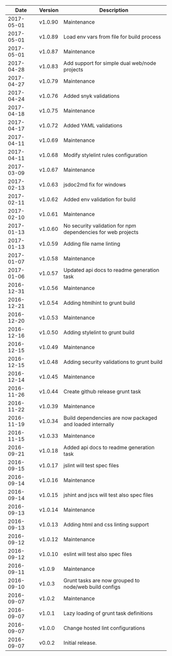 | Date        | Version | Description |
| ----------- | ------- | ----------- |
| 2017-05-01  | v1.0.90 | Maintenance |
| 2017-05-01  | v1.0.89 | Load env vars from file for build process |
| 2017-05-01  | v1.0.87 | Maintenance |
| 2017-04-28  | v1.0.83 | Add support for simple dual web/node projects |
| 2017-04-27  | v1.0.79 | Maintenance |
| 2017-04-24  | v1.0.76 | Added snyk validations |
| 2017-04-18  | v1.0.75 | Maintenance |
| 2017-04-17  | v1.0.72 | Added YAML validations |
| 2017-04-11  | v1.0.69 | Maintenance |
| 2017-04-11  | v1.0.68 | Modify stylelint rules configuration |
| 2017-03-09  | v1.0.67 | Maintenance |
| 2017-02-13  | v1.0.63 | jsdoc2md fix for windows |
| 2017-02-11  | v1.0.62 | Added env validation for build |
| 2017-02-10  | v1.0.61 | Maintenance |
| 2017-01-13  | v1.0.60 | No security validation for npm dependencies for web projects |
| 2017-01-13  | v1.0.59 | Adding file name linting |
| 2017-01-07  | v1.0.58 | Maintenance |
| 2017-01-06  | v1.0.57 | Updated api docs to readme generation task |
| 2016-12-31  | v1.0.56 | Maintenance |
| 2016-12-21  | v1.0.54 | Adding htmlhint to grunt build |
| 2016-12-20  | v1.0.53 | Maintenance |
| 2016-12-16  | v1.0.50 | Adding stylelint to grunt build |
| 2016-12-15  | v1.0.49 | Maintenance |
| 2016-12-15  | v1.0.48 | Adding security validations to grunt build |
| 2016-12-14  | v1.0.45 | Maintenance |
| 2016-11-26  | v1.0.44 | Create github release grunt task |
| 2016-11-22  | v1.0.39 | Maintenance |
| 2016-11-19  | v1.0.34 | Build dependencies are now packaged and loaded internally |
| 2016-11-15  | v1.0.33 | Maintenance |
| 2016-09-21  | v1.0.18 | Added api docs to readme generation task |
| 2016-09-15  | v1.0.17 | jslint will test spec files |
| 2016-09-14  | v1.0.16 | Maintenance |
| 2016-09-14  | v1.0.15 | jshint and jscs will test also spec files |
| 2016-09-13  | v1.0.14 | Maintenance |
| 2016-09-13  | v1.0.13 | Adding html and css linting support |
| 2016-09-12  | v1.0.12 | Maintenance |
| 2016-09-12  | v1.0.10 | eslint will test also spec files |
| 2016-09-11  | v1.0.9  | Maintenance |
| 2016-09-10  | v1.0.3  | Grunt tasks are now grouped to node/web build configs |
| 2016-09-07  | v1.0.2  | Maintenance |
| 2016-09-07  | v1.0.1  | Lazy loading of grunt task definitions |
| 2016-09-07  | v1.0.0  | Change hosted lint configurations |
| 2016-09-07  | v0.0.2  | Initial release. |
